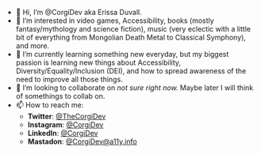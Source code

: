 - 👋 Hi, I’m @CorgiDev aka Erissa Duvall.
- 👀 I’m interested in video games, Accessibility, books (mostly fantasy/mythology and science fiction), music (very eclectic with a little bit of everything from Mongolian Death Metal to Classical Symphony), and more.
- 🌱 I’m currently learning something new everyday, but my biggest passion is learning new things about Accessibility, Diversity/Equality/Inclusion (DEI), and how to spread awareness of the need to improve all those things.
- 💞️ I’m looking to collaborate on *not sure right now.* Maybe later I will think of somethings to collab on.
- 📫 How to reach me:
  -  **Twitter**: [@TheCorgiDev](https://twitter.com/TheCorgiDev)
  -  **Instagram**: [@CorgiDev](https://www.instagram.com/corgidev/)
  -  **LinkedIn**: [@CorgiDev](https://www.linkedin.com/in/corgidev/)
  -  **Mastadon**: [@CorgiDev@a11y.info](https://a11y.info/@CorgiDev)

<!---
CorgiDev/CorgiDev is a ✨ special ✨ repository because its `README.md` (this file) appears on your GitHub profile.
You can click the Preview link to take a look at your changes.
--->
